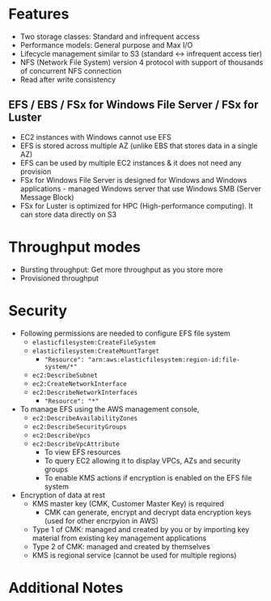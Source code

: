 # Features
- Two storage classes: Standard and infrequent access
- Performance models: General purpose and Max I/O
- Lifecycle management similar to S3 (standard <-> infrequent access tier)
- NFS (Network File System) version 4 protocol with support of thousands of concurrent NFS connection
- Read after write consistency

## EFS / EBS / FSx for Windows File Server / FSx for Luster
- EC2 instances with Windows cannot use EFS
- EFS is stored across multiple AZ (unlike EBS that stores data in a single AZ)
- EFS can be used by multiple EC2 instances & it does not need any provision
- FSx for Windows File Server is designed for Windows and Windows applications - managed Windows server that use Windows SMB (Server Message Block)
- FSx for Luster is optimized for HPC (High-performance computing). It can store data directly on S3

# Throughput modes
- Bursting throughput: Get more throughput as you store more
- Provisioned throughput

# Security
- Following permissions are needed to configure EFS file system
    - `elasticfilesystem:CreateFileSystem`
    - `elasticfilesystem:CreateMountTarget`
        - `"Resource": "arn:aws:elasticfilesystem:region-id:file-system/*"`
    - `ec2:DescribeSubnet`
    - `ec2:CreateNetworkInterface`
    - `ec2:DescribeNetworkInterfaces`
        - `"Resource": "*"`
- To manage EFS using the AWS management console,
    - `ec2:DescribeAvailabilityZones`
    - `ec2:DescribeSecurityGroups`
    - `ec2:DescribeVpcs`
    - `ec2:DescribeVpcAttribute`
        - To view EFS resources
        - To query EC2 allowing it to display VPCs, AZs and security groups
        - To enable KMS actions if encryption is enabled on the EFS file system
- Encryption of data at rest
    - KMS master key (CMK, Customer Master Key) is required 
        - CMK can generate, encrypt and decrypt data encryption keys (used for other encrpyion in AWS)
    - Type 1 of CMK: managed and created by you or by importing key material from existing key management applications
    - Type 2 of CMK: managed and created by themselves
    - KMS is regional service (cannot be used for multiple regions)

# Additional Notes
